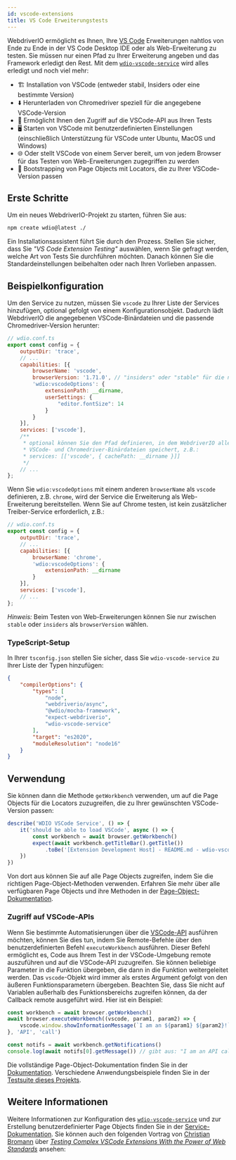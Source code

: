 ```yaml
---
id: vscode-extensions
title: VS Code Erweiterungstests
---
```


WebdriverIO ermöglicht es Ihnen, Ihre [VS Code](https://code.visualstudio.com/) Erweiterungen nahtlos von Ende zu Ende in der VS Code Desktop IDE oder als Web-Erweiterung zu testen. Sie müssen nur einen Pfad zu Ihrer Erweiterung angeben und das Framework erledigt den Rest. Mit dem [`wdio-vscode-service`](https://www.npmjs.com/package/wdio-vscode-service) wird alles erledigt und noch viel mehr:

- 🏗️ Installation von VSCode (entweder stabil, Insiders oder eine bestimmte Version)
- ⬇️ Herunterladen von Chromedriver speziell für die angegebene VSCode-Version
- 🚀 Ermöglicht Ihnen den Zugriff auf die VSCode-API aus Ihren Tests
- 🖥️ Starten von VSCode mit benutzerdefinierten Einstellungen (einschließlich Unterstützung für VSCode unter Ubuntu, MacOS und Windows)
- 🌐 Oder stellt VSCode von einem Server bereit, um von jedem Browser für das Testen von Web-Erweiterungen zugegriffen zu werden
- 📔 Bootstrapping von Page Objects mit Locators, die zu Ihrer VSCode-Version passen

## Erste Schritte

Um ein neues WebdriverIO-Projekt zu starten, führen Sie aus:

```sh
npm create wdio@latest ./
```

Ein Installationsassistent führt Sie durch den Prozess. Stellen Sie sicher, dass Sie _"VS Code Extension Testing"_ auswählen, wenn Sie gefragt werden, welche Art von Tests Sie durchführen möchten. Danach können Sie die Standardeinstellungen beibehalten oder nach Ihren Vorlieben anpassen.

## Beispielkonfiguration

Um den Service zu nutzen, müssen Sie `vscode` zu Ihrer Liste der Services hinzufügen, optional gefolgt von einem Konfigurationsobjekt. Dadurch lädt WebdriverIO die angegebenen VSCode-Binärdateien und die passende Chromedriver-Version herunter:

```js
// wdio.conf.ts
export const config = {
    outputDir: 'trace',
    // ...
    capabilities: [{
        browserName: 'vscode',
        browserVersion: '1.71.0', // "insiders" oder "stable" für die neueste VSCode-Version
        'wdio:vscodeOptions': {
            extensionPath: __dirname,
            userSettings: {
                "editor.fontSize": 14
            }
        }
    }],
    services: ['vscode'],
    /**
     * optional können Sie den Pfad definieren, in dem WebdriverIO alle
     * VSCode- und Chromedriver-Binärdateien speichert, z.B.:
     * services: [['vscode', { cachePath: __dirname }]]
     */
    // ...
};
```

Wenn Sie `wdio:vscodeOptions` mit einem anderen `browserName` als `vscode` definieren, z.B. `chrome`, wird der Service die Erweiterung als Web-Erweiterung bereitstellen. Wenn Sie auf Chrome testen, ist kein zusätzlicher Treiber-Service erforderlich, z.B.:

```js
// wdio.conf.ts
export const config = {
    outputDir: 'trace',
    // ...
    capabilities: [{
        browserName: 'chrome',
        'wdio:vscodeOptions': {
            extensionPath: __dirname
        }
    }],
    services: ['vscode'],
    // ...
};
```

_Hinweis:_ Beim Testen von Web-Erweiterungen können Sie nur zwischen `stable` oder `insiders` als `browserVersion` wählen.

### TypeScript-Setup

In Ihrer `tsconfig.json` stellen Sie sicher, dass Sie `wdio-vscode-service` zu Ihrer Liste der Typen hinzufügen:

```json
{
    "compilerOptions": {
        "types": [
            "node",
            "webdriverio/async",
            "@wdio/mocha-framework",
            "expect-webdriverio",
            "wdio-vscode-service"
        ],
        "target": "es2020",
        "moduleResolution": "node16"
    }
}
```

## Verwendung

Sie können dann die Methode `getWorkbench` verwenden, um auf die Page Objects für die Locators zuzugreifen, die zu Ihrer gewünschten VSCode-Version passen:

```ts
describe('WDIO VSCode Service', () => {
    it('should be able to load VSCode', async () => {
        const workbench = await browser.getWorkbench()
        expect(await workbench.getTitleBar().getTitle())
            .toBe('[Extension Development Host] - README.md - wdio-vscode-service - Visual Studio Code')
    })
})
```

Von dort aus können Sie auf alle Page Objects zugreifen, indem Sie die richtigen Page-Object-Methoden verwenden. Erfahren Sie mehr über alle verfügbaren Page Objects und ihre Methoden in der [Page-Object-Dokumentation](https://webdriverio-community.github.io/wdio-vscode-service/).

### Zugriff auf VSCode-APIs

Wenn Sie bestimmte Automatisierungen über die [VSCode-API](https://code.visualstudio.com/api/references/vscode-api) ausführen möchten, können Sie dies tun, indem Sie Remote-Befehle über den benutzerdefinierten Befehl `executeWorkbench` ausführen. Dieser Befehl ermöglicht es, Code aus Ihrem Test in der VSCode-Umgebung remote auszuführen und auf die VSCode-API zuzugreifen. Sie können beliebige Parameter in die Funktion übergeben, die dann in die Funktion weitergeleitet werden. Das `vscode`-Objekt wird immer als erstes Argument gefolgt von den äußeren Funktionsparametern übergeben. Beachten Sie, dass Sie nicht auf Variablen außerhalb des Funktionsbereichs zugreifen können, da der Callback remote ausgeführt wird. Hier ist ein Beispiel:

```ts
const workbench = await browser.getWorkbench()
await browser.executeWorkbench((vscode, param1, param2) => {
    vscode.window.showInformationMessage(`I am an ${param1} ${param2}!`)
}, 'API', 'call')

const notifs = await workbench.getNotifications()
console.log(await notifs[0].getMessage()) // gibt aus: "I am an API call!"
```

Die vollständige Page-Object-Dokumentation finden Sie in der [Dokumentation](https://webdriverio-community.github.io/wdio-vscode-service/modules.html). Verschiedene Anwendungsbeispiele finden Sie in der [Testsuite dieses Projekts](https://github.com/webdriverio-community/wdio-vscode-service/blob/main/test/specs).

## Weitere Informationen

Weitere Informationen zur Konfiguration des [`wdio-vscode-service`](https://www.npmjs.com/package/wdio-vscode-service) und zur Erstellung benutzerdefinierter Page Objects finden Sie in der [Service-Dokumentation](/docs/wdio-vscode-service). Sie können auch den folgenden Vortrag von [Christian Bromann](https://twitter.com/bromann) über [_Testing Complex VSCode Extensions With the Power of Web Standards_](https://www.youtube.com/watch?v=PhGNTioBUiU) ansehen:

<LiteYouTubeEmbed
    id="PhGNTioBUiU"
    title="Testing Complex VSCode Extensions With the Power of Web Standards"
/>